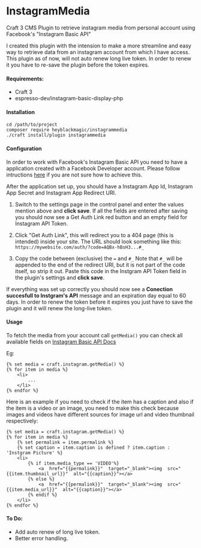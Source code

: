 # InstagramMedia

Craft 3 CMS Plugin to retrieve instagram media from personal account using Facebook's "Instagram Basic API"

I created this plugin with the intension to make a more streamline and easy way to retrieve data from an instagram account from which I have access. This plugin as of now, will not auto renew long live token. In order to renew it you have to re-save the plugin before the token expires.

#### Requirements: 
 - Craft 3 
 - espresso-dev/instagram-basic-display-php

#### Installation
```
cd /path/to/project
composer require heyblackmagic/instagrammedia
./craft install/plugin instagrammedia
```
#### Configuration
In order to work with Facebook's Instagram Basic API you need to have a application created with a Facebook Developer account. Please follow intructions [here](https://developers.facebook.com/docs/instagram-basic-display-api/) if you are not sure how to achieve this.

After the application set up, you should have a Instagram App Id, Instagram App Secret and Instagram App Redirect URI. 

 1. Switch to the settings page in the control panel and enter the
    values mention above and **click save**.
    If all the fields are entered after saving you should now see a Get Auth Link red button and an empty field for Instagram API Token.
    
 2. Click "Get Auth Link", this will redirect you to a 404 page (this is intended) inside your site. 
 The URL should look something like this:
 `https://mywebsite.com/auth/?code=AQBx-hBsH3...#_`
 
 
 3.	Copy the code between (exclusive) the `=` and `#_`
 Note that `#_` will be appended to the end of the redirect URI, but it is not part of the code itself, so strip it out.
 Paste this code in the Instgram API Token field in the plugin's settings and **click save**.

If everything was set up correctly you should now see a **Conection succesfull to Instgram's API** message and an expiration day equal to 60 days.
In order to renew the token before it expires you just have to save the plugin and it will renew the long-live token. 

#### Usage
To fetch the media from your account  call `getMedia()` 
you can check all available fields on [Instagram Basic API Docs](https://developers.facebook.com/docs/instagram-basic-display-api/reference/media#fields)

Eg:
```
{% set media = craft.instagram.getMedia() %}
{% for item in media %}
	<li>
		...
	</li>
{% endfor %}
```	

Here is an example if you need to check if the item has a caption and also if the item is a video or an image, you need to make this check because images and videos have different sources for image url and video thumbnail respectively:
```
{% set media = craft.instagram.getMedia() %}
{% for item in media %}
	{% set permalink = item.permalink %}
	{% set caption = item.caption is defined ? item.caption : 'Instgram Picture' %}
	<li>
		{% if item.media_type == 'VIDEO'%}
			<a  href="{{permalink}}"  target="_blank"><img  src="{{item.thumbnail_url}}"  alt="{{caption}}"></a>
		{% else %}
			<a  href="{{permalink}}"  target="_blank"><img  src="{{item.media_url}}"  alt="{{caption}}"></a>
		{% endif %}
	</li>
{% endfor %}
```

#### To Do:

 - Add auto renew of long live token.
 - Better error handling.

